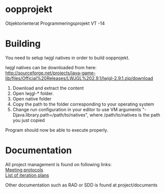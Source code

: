oopprojekt
==========

Objektorienterat Programmeringsprojekt VT -14


Building
==========
You need to setup lwjgl natives in order to build oopprojekt.

lwjgl natives can be downloaded from here: http://sourceforge.net/projects/java-game-lib/files/Official%20Releases/LWJGL%202.9.1/lwjgl-2.9.1.zip/download

1. Download and extract the content
2. Open lwjgl-* folder.
3. Open native folder
4. Copy the path to the folder corresponding to your operating system
5. Change run configuration in your editor to use VM arguments "-Djava.library.path=/path/to/natives", where /path/to/natives is the path you just copied

Program should now be able to execute properly.

Documentation
==========
All project management is found on following links:
<br>
[Meeting protocols](https://github.com/Kuxe/oopprojekt/wiki/Meeting-protocols)
<br>
[List of iteration plans](https://github.com/Kuxe/oopprojekt/wiki/List-of-iteration-plans)


Other documentation such as RAD or SDD is found at project/documents